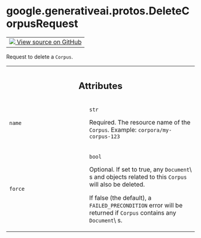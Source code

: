 
# google.generativeai.protos.DeleteCorpusRequest

<!-- Insert buttons and diff -->

<table class="tfo-notebook-buttons tfo-api nocontent">
<td>
  <a target="_blank" href="https://github.com/googleapis/google-cloud-python/tree/main/packages/google-ai-generativelanguage/google/ai/generativelanguage_v1beta/types/retriever_service.py#L113-L135">
    <img src="https://www.tensorflow.org/images/GitHub-Mark-32px.png" />
    View source on GitHub
  </a>
</td>
</table>



Request to delete a ``Corpus``.

<!-- Placeholder for "Used in" -->




<!-- Tabular view -->
 <table class="responsive fixed orange">
<colgroup><col width="214px"><col></colgroup>
<tr><th colspan="2"><h2 class="add-link">Attributes</h2></th></tr>

<tr>
<td>

`name`<a id="name"></a>

</td>
<td>

`str`

Required. The resource name of the ``Corpus``. Example:
``corpora/my-corpus-123``

</td>
</tr><tr>
<td>

`force`<a id="force"></a>

</td>
<td>

`bool`

Optional. If set to true, any ``Document``\ s and objects
related to this ``Corpus`` will also be deleted.

If false (the default), a ``FAILED_PRECONDITION`` error will
be returned if ``Corpus`` contains any ``Document``\ s.

</td>
</tr>
</table>



